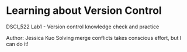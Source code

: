 # Learning about Version Control
DSCI_522 Lab1 - Version control knowledge check and practice

Author: Jessica Kuo
Solving merge conflicts takes conscious effort, but I can do it!
